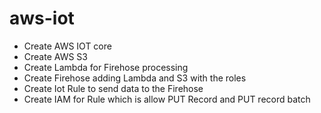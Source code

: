 # aws-iot

- Create AWS IOT core
- Create AWS S3
- Create Lambda for Firehose processing
- Create Firehose adding Lambda and S3 with the roles
- Create Iot Rule to send data to the Firehose
- Create IAM for Rule which is allow PUT Record and PUT record batch 
